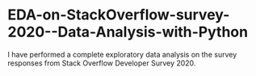 # EDA-on-StackOverflow-survey-2020--Data-Analysis-with-Python
I have performed a complete exploratory data analysis on the survey responses from Stack Overflow Developer Survey 2020.

